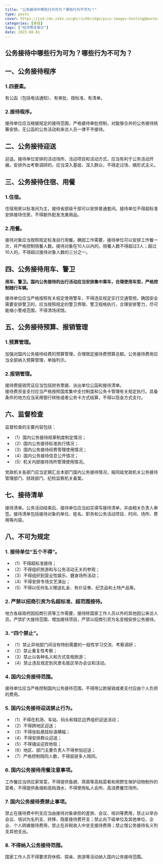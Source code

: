 ```yaml
---
title: "公务接待中哪些行为可为？哪些行为不可为？"
type: posts
cover: https://jsd.cdn.zzko.cn/gh/richbridge/picx-images-hosting@master/thumbnail/audit.jpg
categories: [审技]
tags: ["经济责任审计"]
date: 2023-08-01
---
```

## 公务接待中哪些行为可为？哪些行为不可为？

## 一、公务接待程序

### 1.四要素。
有公函（包括电话通知）、有审批、按标准、有清单。

### 2.接待程序。
接待单位应当根据规定的接待范围，严格接待审批控制，对能够合并的公务接待统筹安排。无公函的公务活动和来访人员一律不予接待。

## 二、公务接待迎送

迎送。接待单位安排的活动场所、活动项目和活动方式，应当有利于公务活动开展。安排外出考察调研的，应当深入基层、深入群众，不得走过场、搞形式主义。

## 三、公务接待住宿、用餐

### 1.住宿。
住宿用房以标准间为主，接待省部级干部可以安排普通套间。接待单位不得超标准安排接待住房，不得额外配发洗漱用品。

### 2.用餐。
接待对象应当按照规定标准自行用餐。确因工作需要，接待单位可以安排工作餐一次，并严格控制陪餐人数。接待对象在10人以内的，陪餐人数不得超过3人；超过10人的，不得超过接待对象人数的三分之一。

## 四、公务接待用车、警卫

**用车、警卫。国内公务接待的出行活动应当安排集中乘车，合理使用车型，严格控制随行车辆。**

接待单位应当严格按照有关规定使用警车，不得违反规定实行交通管控。确因安全需要安排警卫的，应当按照规定的警卫界限、警卫规格执行，合理安排警力，尽可能缩小警戒范围，不得清场闭馆。

## 五、公务接待预算、报销管理

### 1.预算管理。
加强对国内公务接待经费的预算管理，合理限定接待费预算总额。公务接待费用应当全部纳入预算管理，单独列示。

### 2.报销管理。
接待费报销凭证应当包括财务票据、派出单位公函和接待清单。  
接待费资金支付应当严格按照国库集中支付制度和公务卡管理有关规定执行。具备条件的地方应当采用银行转账或者公务卡方式结算，不得以现金方式支付。

## 六、监督检查

监督检查的主要内容包括：  
- （1）国内公务接待规章制度制定情况；  
- （2）国内公务接待标准执行情况；  
- （3）国内公务接待经费管理使用情况；  
- （4）国内公务接待信息公开情况；  
- （5）机关内部接待场所管理使用情况。

党政机关各部门应当定期汇总本部门国内公务接待情况，报同级党政机关公务接待管理部门、财政部门、纪检监察机关备案。

## 七、接待清单

接待清单。公务活动结束后，接待单位应当如实填写接待清单，并由相关负责人审签。接待清单包括接待对象的单位、姓名、职务和公务活动项目、时间、场所、费用等内容。

## 八、不可为规定

### 1. 接待单位“五个不得”。

- （1）不得超标准接待；
- （2）不得组织旅游和与公务活动无关的参观；
- （3）不得组织到营业性娱乐、健身场所活动；
- （4）不得安排专场文艺演出；
- （5）不得以任何名义赠送礼金、有价证券、纪念品和土特产品等。

### 2. 严禁以招商引资为名超标准、超范围接待。

地方各级政府因招商引资等工作需要，接待除国家工作人员以外的其他因公来访人员。严禁扩大接待范围、增加接待项目，严禁以招商引资为名变相安排公务接待。

### 3. “四个禁止”。

- （1）禁止异地部门间没有特别需要的一般性学习交流、考察调研；
- （2）禁止重复性考察；
- （3）禁止以各种名义和方式变相旅游；
- （4）禁止违反规定到风景名胜区举办会议和活动。

### 4. 国内公务接待范围。

接待单位应当严格控制国内公务接待范围，不得用公款报销或者支付应由个人负担的费用。

### 5. 国内公务接待迎送禁止行为。

- （1）不得在机场、车站、码头和辖区边界组织迎送活动；
- （2）不得跨地区迎送；
- （3）不得张贴悬挂标语横幅；
- （4）不得安排群众迎送；
- （5）不得铺设迎宾地毯；
- （6）地区、部门主要负责人不得参加迎送；
- （7）严格控制陪同人数，不得层层多人陪同。

### 6. 国内公务接待用餐注意事项。

工作餐应当供应家常菜，不得提供鱼翅、燕窝等高档菜肴和用野生保护动物制作的菜肴，不得提供香烟和高档酒水，不得使用私人会所、高消费餐饮场所。

### 7. 国内公务接待费禁止事项。

禁止在接待费中列支应当由接待对象承担的差旅、会议、培训等费用，禁止以举办会议、培训为名列支、转移、隐匿接待费开支；禁止向下级单位及其他单位、企业、个人转嫁接待费用，禁止在非税收入中坐支接待费用；禁止借公务接待名义列支其他支出。

### 8. 不得纳入公务接待范围。

国家工作人员不得要求将休假、探亲、旅游等活动纳入国内公务接待范围。